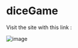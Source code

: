 # diceGame

Visit the site with this link : 

![image](https://github.com/WebDclassified/diceGame/assets/112494157/56503c4b-f356-4506-994d-20bcdfa57ae7)
